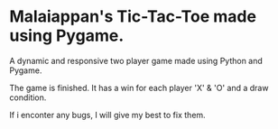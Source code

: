 # Malaiappan's Tic-Tac-Toe made using Pygame.
A dynamic and responsive two player game made using Python and Pygame.

The game is finished. It has a win for each player 'X' & 'O' and a draw condition. 

If i enconter any bugs, I will give my best to fix them.

